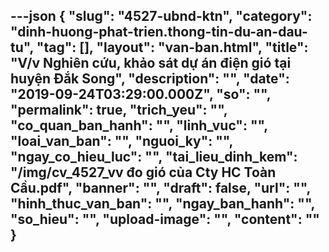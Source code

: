 ---json
{
    "slug": "4527-ubnd-ktn",
    "category": "dinh-huong-phat-trien.thong-tin-du-an-dau-tu",
    "tag": [],
    "layout": "van-ban.html",
    "title": "V/v Nghiên cứu, khảo sát dự án điện gió tại huyện Đắk Song",
    "description": "",
    "date": "2019-09-24T03:29:00.000Z",
    "so": "",
    "permalink": true,
    "trich_yeu": "",
    "co_quan_ban_hanh": "",
    "linh_vuc": "",
    "loai_van_ban": "",
    "nguoi_ky": "",
    "ngay_co_hieu_luc": "",
    "tai_lieu_dinh_kem": "/img/cv_4527_vv đo gió của Cty HC Toàn Cầu.pdf",
    "banner": "",
    "draft": false,
    "url": "",
    "hinh_thuc_van_ban": "",
    "ngay_ban_hanh": "",
    "so_hieu": "",
    "upload-image": "",
    "__content__": ""
}
---
